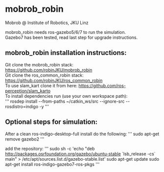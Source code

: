 # mobrob_robin
Mobrob @ Institute of Robotics, JKU Linz

mobrob_robin needs ros-gazebo5/6/7 to run the simulation.  
Gazebo7 has been tested, read last step for upgrade instructions.<br/>

## mobrob_robin installation instructions:

Git clone the mobrob_robin stack: https://github.com/robinJKU/mobrob_robin<br/>
Git clone the ros_common_robin stack: https://github.com/robinJKU/ros_common_robin<br/>
To use slam_kart clone it from here: https://github.com/ros-perception/slam_karto<br/>
To install dependencies run (use your own workspace path):<br/>
'''
rosdep install --from-paths ~/catkin_ws/src --ignore-src --rosdistro=indigo -y
'''


## Optional steps for simulation:
After a clean ros-indigo-desktop-full install do the following:
'''
sudo apt-get remove gazebo2
'''

add the repository:
'''
sudo sh -c 'echo "deb http://packages.osrfoundation.org/gazebo/ubuntu-stable \`lsb_release -cs\` main" > /etc/apt/sources.list.d/gazebo-stable.list'
sudo apt-get update
sudo apt-get install ros-indigo-gazebo7-ros-pkgs
'''
